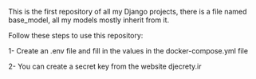 This is the first repository of all my Django projects, there is a file named base_model, all my models mostly inherit from it.

Follow these steps to use this repository:

1- Create an .env file and fill in the values in the docker-compose.yml file

2- You can create a secret key from the website djecrety.ir
